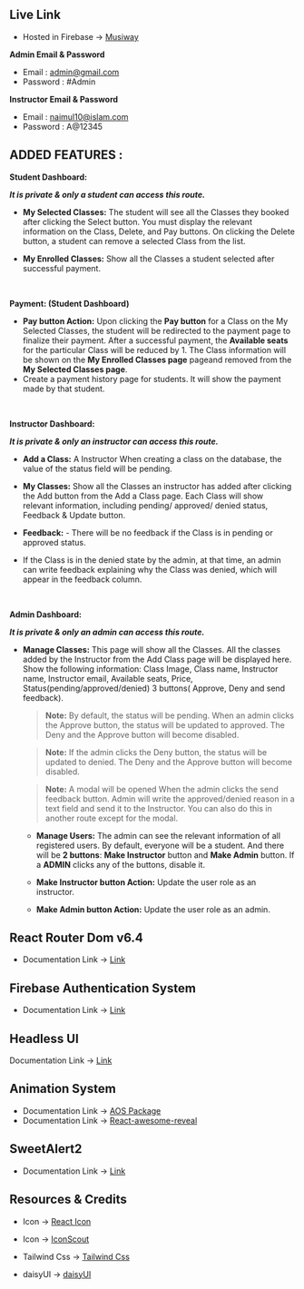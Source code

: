 ## Live Link

- Hosted in Firebase -> [Musiway](https://musiway-school.web.app/)

**Admin Email & Password**

- Email : admin@gmail.com
- Password : #Admin

**Instructor Email & Password**

- Email : naimul10@islam.com
- Password : A@12345

## ADDED FEATURES :

<!-- Student Dashboard: -->

**Student Dashboard:**

**_It is private & only a student can access this route._**

- **My Selected Classes:** The student will see all the Classes they booked after clicking the Select button. You must display the relevant information on the Class, Delete, and Pay buttons. On clicking the Delete button, a student can remove a selected Class from the list.

- **My Enrolled Classes:** Show all the Classes a student selected after successful payment.

  <br/>

**Payment: (Student Dashboard)**

- **Pay button Action:** Upon clicking the **Pay button** for a Class on the My Selected Classes, the student will be redirected to the payment page to finalize their payment. After a successful payment, the **Available seats** for the particular Class will be reduced by 1. The Class information will be shown on the **My Enrolled Classes page** pageand removed from the **My Selected Classes page**.
- Create a payment history page for students. It will show the payment made by that student.

<br/>
<!-- Instructor Dashboard -->

**Instructor Dashboard:**

**_It is private & only an instructor can access this route._**

- **Add a Class:** A Instructor When creating a class on the database, the value of the status field will be pending.

- **My Classes:** Show all the Classes an instructor has added after clicking the Add button from the Add a Class page. Each Class will show relevant information, including pending/ approved/ denied status, Feedback & Update button.

- **Feedback:** - There will be no feedback if the Class is in pending or approved status.
- If the Class is in the denied state by the admin, at that time, an admin can write feedback explaining why the Class was denied, which will appear in the feedback column.

<br/>
<!-- Admin Dashboard: -->

**Admin Dashboard:**

**_It is private & only an admin can access this route._**

- **Manage Classes:** This page will show all the Classes. All the classes added by the Instructor from the Add Class page will be displayed here. Show the following information: Class Image, Class name, Instructor name, Instructor email, Available seats, Price, Status(pending/approved/denied) 3 buttons( Approve, Deny and send feedback).

  > **Note:** By default, the status will be pending. When an admin clicks the Approve button, the status will be updated to approved. The Deny and the Approve button will become disabled.

  > **Note:** If the admin clicks the Deny button, the status will be updated to denied. The Deny and the Approve button will become disabled.

  > **Note:** A modal will be opened When the admin clicks the send feedback button. Admin will write the approved/denied reason in a text field and send it to the Instructor. You can also do this in another route except for the modal.
  > </br>

  - **Manage Users:** The admin can see the relevant information of all registered users. By default, everyone will be a student. And there will be **2 buttons**: **Make Instructor** button and **Make Admin** button. If a **ADMIN** clicks any of the buttons, disable it.

  - **Make Instructor button Action:** Update the user role as an instructor.

  - **Make Admin button Action:** Update the user role as an admin.
    </br>

## React Router Dom v6.4

- Documentation Link -> [Link](https://reactrouter.com/en/main)

## Firebase Authentication System

- Documentation Link -> [Link](https://firebase.google.com/docs/auth?authuser=0&hl=en)

## Headless UI

Documentation Link -> [Link](https://headlessui.com/)

## Animation System

- Documentation Link -> [ AOS Package ](https://michalsnik.github.io/aos/)
- Documentation Link -> [ React-awesome-reveal](https://react-awesome-reveal.morello.dev/)

## SweetAlert2

- Documentation Link -> [Link](https://sweetalert2.github.io/#examples)

## Resources & Credits

- Icon -> [React Icon](https://react-icons.github.io/react-icons/)
- Icon -> [IconScout ](https://iconscout.com/)

- Tailwind Css -> [Tailwind Css](https://tailwindcss.com/)
- daisyUI -> [daisyUI](https://daisyui.com/)
